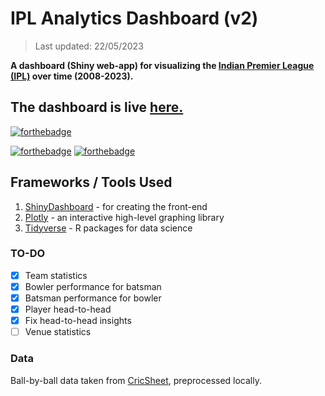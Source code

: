 
# IPL Analytics Dashboard (v2)

> Last updated: 22/05/2023

**A dashboard (Shiny web-app) for visualizing the [Indian Premier League (IPL)](http://www.iplt20.com/) over time (2008-2023).**

## The dashboard is live [here.](https://lakshyaag.shinyapps.io/IPLDashboard/)

[![forthebadge](https://forthebadge.com/images/badges/check-it-out.svg)](https://lakshyaag.shinyapps.io/IPLDashboard/)

[![forthebadge](https://forthebadge.com/images/badges/built-with-love.svg)](#) [![forthebadge](https://forthebadge.com/images/badges/powered-by-responsibility.svg)](https://www.instagram.com/lakshyaag)

## Frameworks / Tools Used

1. [ShinyDashboard](https://rstudio.github.io/shinydashboard/) - for creating the front-end
2. [Plotly](https://plot.ly/r/) - an interactive high-level graphing library
3. [Tidyverse](http://tidyverse.org/) - R packages for data science

### TO-DO

- [x] Team statistics
- [x] Bowler performance for batsman
- [x] Batsman performance for bowler
- [x] Player head-to-head
- [x] Fix head-to-head insights
- [ ] Venue statistics

### Data

Ball-by-ball data taken from [CricSheet](http://cricsheet.org/), preprocessed locally.
